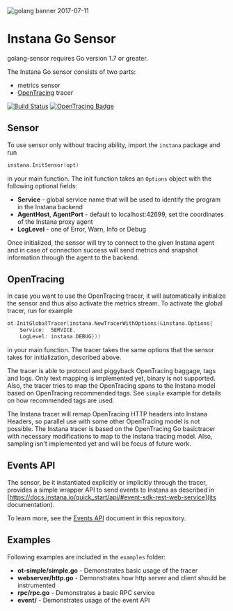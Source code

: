 ![golang banner 2017-07-11](https://disznc.s3.amazonaws.com/Instana-Go-2017-07-11-at-16.01.45.png)

# Instana Go Sensor
golang-sensor requires Go version 1.7 or greater.

The Instana Go sensor consists of two parts:

* metrics sensor
* [OpenTracing](http://opentracing.io) tracer

[![Build Status](https://travis-ci.org/instana/golang-sensor.svg?branch=master)](https://travis-ci.org/instana/golang-sensor)
[![OpenTracing Badge](https://img.shields.io/badge/OpenTracing-enabled-blue.svg)](http://opentracing.io)

## Sensor

To use sensor only without tracing ability, import the `instana` package and run

```Go
instana.InitSensor(opt)
```

in your main function. The init function takes an `Options` object with the following optional fields:

* **Service** - global service name that will be used to identify the program in the Instana backend
* **AgentHost**, **AgentPort** - default to localhost:42699, set the coordinates of the Instana proxy agent
* **LogLevel** - one of Error, Warn, Info or Debug

Once initialized, the sensor will try to connect to the given Instana agent and in case of connection success will send metrics and snapshot information through the agent to the backend.

## OpenTracing

In case you want to use the OpenTracing tracer, it will automatically initialize the sensor and thus also activate the metrics stream. To activate the global tracer, run for example

```Go
ot.InitGlobalTracer(instana.NewTracerWithOptions(&instana.Options{
	Service:  SERVICE,
	LogLevel: instana.DEBUG}))
```

in your main function. The tracer takes the same options that the sensor takes for initialization, described above.

The tracer is able to protocol and piggyback OpenTracing baggage, tags and logs. Only text mapping is implemented yet, binary is not supported. Also, the tracer tries to map the OpenTracing spans to the Instana model based on OpenTracing recommended tags. See `simple` example for details on how recommended tags are used.

The Instana tracer will remap OpenTracing HTTP headers into Instana Headers, so parallel use with some other OpenTracing model is not possible. The Instana tracer is based on the OpenTracing Go basictracer with necessary modifications to map to the Instana tracing model. Also, sampling isn't implemented yet and will be focus of future work.

## Events API

The sensor, be it instantiated explicitly or implicitly through the tracer, provides a simple wrapper API to send events to Instana as described in [https://docs.instana.io/quick_start/api/#event-sdk-rest-web-service](its documentation).

To learn more, see the [Events API](https://github.com/instana/golang-sensor/blob/master/EventAPI.md) document in this repository.

## Examples

Following examples are included in the `examples` folder:

* **ot-simple/simple.go** - Demonstrates basic usage of the tracer
* **webserver/http.go** - Demonstrates how http server and client should be instrumented
* **rpc/rpc.go** - Demonstrates a basic RPC service
* **event/** - Demonstrates usage of the event API
